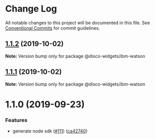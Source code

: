 # Change Log

All notable changes to this project will be documented in this file.
See [Conventional Commits](https://conventionalcommits.org) for commit guidelines.

## [1.1.2](http:///ibm-watson/compare/@disco-widgets/ibm-watson@1.1.1...@disco-widgets/ibm-watson@1.1.2) (2019-10-02)

**Note:** Version bump only for package @disco-widgets/ibm-watson





## [1.1.1](http:///ibm-watson/compare/@disco-widgets/ibm-watson@1.1.0...@disco-widgets/ibm-watson@1.1.1) (2019-10-02)

**Note:** Version bump only for package @disco-widgets/ibm-watson





# 1.1.0 (2019-09-23)


### Features

* generate node sdk ([#111](http:///ibm-watson/issues/111)) ([ca42740](http:///ibm-watson/commits/ca42740))
